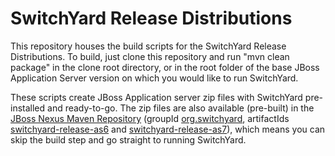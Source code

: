# SwitchYard Release Distributions

This repository houses the build scripts for the SwitchYard Release Distributions.  To build, just
clone this repository and run "mvn clean package" in the clone root directory, or in the root
folder of the base JBoss Application Server version on which you would like to run SwitchYard.

These scripts create JBoss Application server zip files with SwitchYard pre-installed and ready-to-go.
The zip files are also available (pre-built) in the
[JBoss Nexus Maven Repository](https://repository.jboss.org/nexus/content/groups/public/)
(groupId [org.switchyard](https://repository.jboss.org/nexus/content/groups/public/org/switchyard/),
artifactIds [switchyard-release-as6](https://repository.jboss.org/nexus/content/groups/public/org/switchyard/switchyard-release-as6)
and [switchyard-release-as7](https://repository.jboss.org/nexus/content/groups/public/org/switchyard/switchyard-release-as7)),
which means you can skip the build step and go straight to running SwitchYard.

